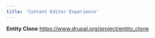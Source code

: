 ```yaml
---
title: 'Content Editor Experience'
---
```


**Entity Clone**
https://www.drupal.org/project/entity_clone